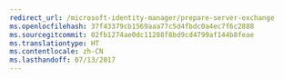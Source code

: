 ```yaml
---
redirect_url: /microsoft-identity-manager/prepare-server-exchange
ms.openlocfilehash: 37f43379cb1569aaa77c5d4fbdc0a4ec7f6c2888
ms.sourcegitcommit: 02fb1274ae0dc11288f8bd9cd4799af144b8feae
ms.translationtype: HT
ms.contentlocale: zh-CN
ms.lasthandoff: 07/13/2017
---
```

